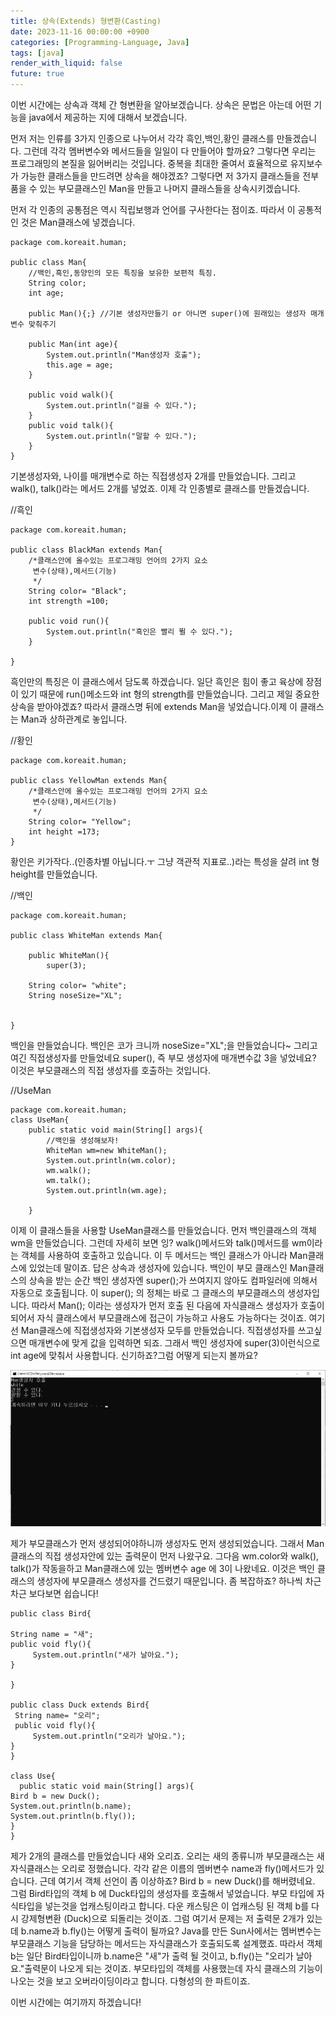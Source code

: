 ```yaml
---
title: 상속(Extends) 형변환(Casting)
date: 2023-11-16 00:00:00 +0900
categories: [Programming-Language, Java]
tags: [java]
render_with_liquid: false
future: true
---
```

이번 시간에는 상속과 객체 간 형변환을 알아보겠습니다. 상속은 문법은 아는데 어떤 기능을 java에서 제공하는 지에 대해서 보겠습니다.

먼저 저는 인류를 3가지 인종으로 나누어서 각각 흑인,백인,황인 클래스를 만들겠습니다. 그런데 각각 멤버변수와 메서드들을 일일이 다 만들어야 할까요? 그렇다면 우리는 프로그래밍의 본질을 잃어버리는 것입니다. 중복을 최대한 줄여서 효율적으로 유지보수가 가능한 클래스들을 만드려면 상속을 해야겠죠? 그렇다면 저 3가지 클래스들을 전부 품을 수 있는 부모클래스인 Man을 만들고 나머지 클래스들을 상속시키겠습니다.

먼저 각 인종의 공통점은 역시 직립보행과 언어를 구사한다는 점이죠. 따라서 이 공통적인 것은 Man클래스에 넣겠습니다.

```
package com.koreait.human;

public class Man{
	//백인,흑인,동양인의 모든 특징을 보유한 보편적 특징.
	String color;
	int age;

	public Man(){;} //기본 생성자만들기 or 아니면 super()에 원래있는 생성자 매개변수 맞춰주기

	public Man(int age){
		System.out.println("Man생성자 호출");
        this.age = age;
	}

	public void walk(){
		System.out.println("걸을 수 있다.");
	}
	public void talk(){
		System.out.println("말할 수 있다.");
	}
}
```

기본생성자와, 나이를 매개변수로 하는 직접생성자 2개를 만들었습니다. 그리고 walk(), talk()라는 메서드 2개를 넣었죠. 이제 각 인종별로 클래스를 만들겠습니다.

//흑인

```
package com.koreait.human;

public class BlackMan extends Man{
	/*클래스안에 올수있는 프로그래밍 언어의 2가지 요소
	 변수(상태),메서드(기능) 
	 */
	String color= "Black";
	int strength =100;

	public void run(){
		System.out.println("흑인은 빨리 뛸 수 있다.");
	}

}
```

흑인만의 특징은 이 클래스에서 담도록 하겠습니다. 일단 흑인은 힘이 좋고 육상에 장점이 있기 때문에 run()메소드와 int 형의 strength를 만들었습니다. 그리고 제일 중요한 상속을 받아야겠죠? 따라서 클래스명 뒤에 extends Man을 넣었습니다.이제 이 클래스는 Man과 상하관계로 놓입니다.

//황인

```
package com.koreait.human;

public class YellowMan extends Man{
	/*클래스안에 올수있는 프로그래밍 언어의 2가지 요소
	 변수(상태),메서드(기능) 
	 */
	String color= "Yellow";
	int height =173;
}
```

황인은 키가작다..(인종차별 아닙니다.ㅜ 그냥 객관적 지표로..)라는 특성을 살려 int 형 height를 만들었습니다.

//백인

```
package com.koreait.human;

public class WhiteMan extends Man{
	
	public WhiteMan(){
		super(3);
	
	String color= "white";
	String noseSize="XL";


}
```

백인을 만들었습니다. 백인은 코가 크니까 noseSize="XL";을 만들었습니다~ 그리고 여긴 직접생성자를 만들었네요 super(), 즉 부모 생성자에 매개변수값 3을 넣었네요? 이것은 부모클래스의 직접 생성자를 호출하는 것입니다.

//UseMan

```
package com.koreait.human;
class UseMan{
	public static void main(String[] args){
		//백인을 생성해보자!
		WhiteMan wm=new WhiteMan();
		System.out.println(wm.color);
		wm.walk();
		wm.talk();
        System.out.println(wm.age);
	
	}
```

이제 이 클래스들을 사용할 UseMan클래스를 만들었습니다. 먼저 백인클래스의 객체 wm을 만들었습니다. 그런데 자세히 보면 잉? walk()메서드와 talk()메서드를 wm이라는 객체를 사용하여 호출하고 있습니다. 이 두 메서드는 백인 클래스가 아니라 Man클래스에 있었는데 말이죠. 답은 상속과 생성자에 있습니다. 백인이 부모 클래스인 Man클래스의 상속을 받는 순간 백인 생성자엔 super();가 쓰여지지 않아도 컴파일러에 의해서 자동으로 호출됩니다. 이 super(); 의 정체는 바로 그 클래스의 부모클래스의 생성자입니다. 따라서 Man(); 이라는 생성자가 먼저 호출 된 다음에 자식클래스 생성자가 호출이 되어서 자식 클래스에서 부모클래스에 접근이 가능하고 사용도 가능하다는 것이죠. 여기선 Man클래스에 직접생성자와 기본생성자 모두를 만들었습니다. 직접생성자를 쓰고싶으면 매개변수에 맞게 값을 입력하면 되죠. 그래서 백인 생성자에 super(3)이런식으로 int age에 맞춰서 사용합니다. 신기하죠?그럼 어떻게 되는지 볼까요?

![Desktop View](/assets/img/Programming-Language/Java/Extends-Casting/1.png)

제가 부모클래스가 먼저 생성되어야하니까 생성자도 먼저 생성되었습니다. 그래서 Man클래스의 직접 생성자안에 있는 출력문이 먼저 나왔구요. 그다음 wm.color와 walk(), talk()가 작동을하고 Man클래스에 있는 멤버변수 age 에 3이 나왔네요. 이것은 백인 클래스의 생성자에 부모클래스 생성자를 건드렸기 때문입니다. 좀 복잡하죠? 하나씩 차근차근 보다보면 쉽습니다!

```
public class Bird{

String name = "새";
public void fly(){
     System.out.println("새가 날아요.");
}

}

public class Duck extends Bird{
 String name= "오리";
 public void fly(){
     System.out.println("오리가 날아요.");
}
}

class Use{
  public static void main(String[] args){
Bird b = new Duck();
System.out.println(b.name);
System.out.println(b.fly());
}
}
```

제가 2개의 클래스를 만들었습니다 새와 오리죠. 오리는 새의 종류니까 부모클래스는 새 자식클래스는 오리로 정했습니다. 각각 같은 이름의 멤버변수 name과 fly()메서드가 있습니다. 근데 여기서 객체 선언이 좀 이상하죠? Bird b = new Duck()를 해버렸네요. 그럼 Bird타입의 객체 b 에 Duck타입의 생성자를 호출해서 넣었습니다. 부모 타입에 자식타입을 넣는것을 업캐스팅이라고 합니다. 다운 캐스팅은 이 업캐스팅 된 객체 b를 다시 강제형변환 (Duck)으로 되돌리는 것이죠. 그럼 여기서 문제는 저 출력문 2개가 있는데 b.name과 b.fly()는 어떻게 출력이 될까요? Java를 만든 Sun사에서는 멤버변수는 부모클래스 기능을 담당하는 메서드는 자식클래스가 호출되도록 설계했죠. 따라서 객체 b는 일단 Bird타입이니까 b.name은 "새"가 출력 될 것이고, b.fly()는 "오리가 날아요."출력문이 나오게 되는 것이죠. 부모타입의 객체를 사용했는데 자식 클래스의 기능이 나오는 것을 보고 오버라이딩이라고 합니다. 다형성의 한 파트이죠.

이번 시간에는 여기까지 하겠습니다!